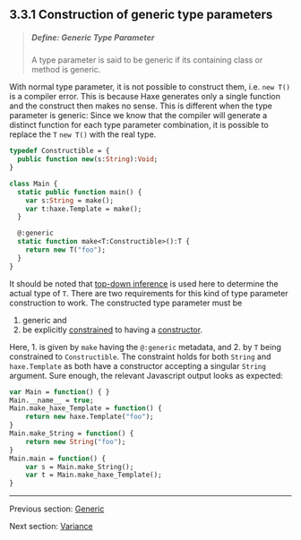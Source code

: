 ## 3.3.1 Construction of generic type parameters

> ##### Define: Generic Type Parameter
>
> A type parameter is said to be generic if its containing class or method is generic.

With normal type parameter, it is not possible to construct them, i.e. `new T()` is a compiler error. This is because Haxe generates only a single function and the construct then makes no sense. This is different when the type parameter is generic: Since we know that the compiler will generate a distinct function for each type parameter combination, it is possible to replace the `T` `new T()` with the real type.

```haxe
typedef Constructible = {
  public function new(s:String):Void;
}

class Main {
  static public function main() {
    var s:String = make();
    var t:haxe.Template = make();
  }

  @:generic
  static function make<T:Constructible>():T {
    return new T("foo");
  }
}
```

It should be noted that [top-down inference](type-system-top-down-inference.md) is used here to determine the actual type of `T`. There are two requirements for this kind of type parameter construction to work. The constructed type parameter must be

1. generic and
2. be explicitly [constrained](type-system-type-parameter-constraints.md) to having a [constructor](types-class-constructor.md).

Here, 1. is given by `make` having the `@:generic` metadata, and 2. by `T` being constrained to `Constructible`. The constraint holds for both `String` and `haxe.Template` as both have a constructor accepting a singular `String` argument. Sure enough, the relevant Javascript output looks as expected:

```haxe
var Main = function() { }
Main.__name__ = true;
Main.make_haxe_Template = function() {
	return new haxe.Template("foo");
}
Main.make_String = function() {
	return new String("foo");
}
Main.main = function() {
	var s = Main.make_String();
	var t = Main.make_haxe_Template();
}
```

---

Previous section: [Generic](type-system-generic.md)

Next section: [Variance](type-system-variance.md)